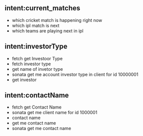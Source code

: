 ## intent:current_matches
- which cricket match is happening right now 
- which ipl match is next 
- which teams are playing next in ipl 

## intent:investorType
- fetch get Investoor Type
- fetch investor type
- get name of invetor type
- sonata get me account investor type in client for id 10000001
- get investor



## intent:contactName
- fetch get Contact Name
- sonata get me client name for id 1000001
- contact name 
- get me contact name
- sonata get me contact name
